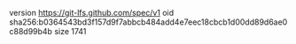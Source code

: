 version https://git-lfs.github.com/spec/v1
oid sha256:b0364543bd3f157d9f7abbcb484add4e7eec18cbcb1d00dd89d6ae0c88d99b4b
size 1741

